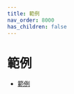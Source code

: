 ```yaml
---
title: 範例
nav_order: 8000
has_children: false
---
```


# 範例


* [範例](https://github.com/samwhelp/note-about-dkms/tree/gh-pages/_demo)
